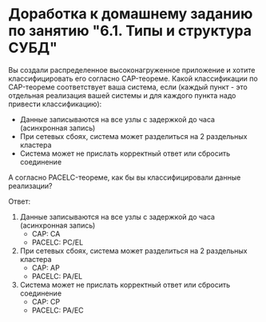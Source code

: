 # Доработка к домашнему заданию по занятию "6.1. Типы и структура СУБД"

Вы создали распределенное высоконагруженное приложение и хотите классифицировать его согласно 
CAP-теореме. Какой классификации по CAP-теореме соответствует ваша система, если 
(каждый пункт - это отдельная реализация вашей системы и для каждого пункта надо привести классификацию):

- Данные записываются на все узлы с задержкой до часа (асинхронная запись)
- При сетевых сбоях, система может разделиться на 2 раздельных кластера
- Система может не прислать корректный ответ или сбросить соединение

А согласно PACELC-теореме, как бы вы классифицировали данные реализации?

Ответ:  

1. Данные записываются на все узлы с задержкой до часа (асинхронная запись)
    - CAP: CA
    - PACELC: PС/EL
2. При сетевых сбоях, система может разделиться на 2 раздельных кластера
    - CAP: AP
    - PACELC: PA/EL
3. Система может не прислать корректный ответ или сбросить соединение
    - CAP: CP
    - PACELC: PA/EC